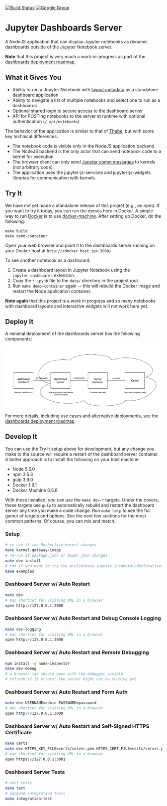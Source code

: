 [![Build Status](https://travis-ci.org/jupyter-incubator/dashboards_nodejs_app.svg?branch=master)](https://travis-ci.org/jupyter-incubator/dashboards_nodejs_app) [![Google Group](https://img.shields.io/badge/-Google%20Group-lightgrey.svg)](https://groups.google.com/forum/#!forum/jupyter)

# Jupyter Dashboards Server

A NodeJS application that can display Jupyter notebooks as dynamic dashboards outside of the Jupyter Notebook server.

**Note** that this project is very much a work-in-progress as part of the [dashboards deployment roadmap](https://github.com/jupyter-incubator/dashboards/wiki/Deployment-Roadmap).

## What it Gives You

* Ability to run a Jupyter Notebook with [layout metadata](https://github.com/jupyter-incubator/dashboards) as a standalone dashboard application
* Ability to navigate a list of multiple notebooks and select one to run as a dashboards
* Optional shared login to secure access to the dashboard server
* API for POSTing notebooks to the server at runtime with optional authentication (`/_api/notebooks`)

The behavior of the application is similar to that of [Thebe](https://github.com/oreillymedia/thebe), but with some key technical differences:

* The notebook code is visible only in the NodeJS application backend.
* The NodeJS backend is the only actor that can send notebook code to a kernel for execution.
* The browser client can only send [Jupyter comm messages](http://jupyter-client.readthedocs.org/en/latest/messaging.html#opening-a-comm) to kernels (*not* arbitrary code).
* The application uses the jupyter-js-services and jupyter-js-widgets libraries for communication with kernels.


## Try It

We have not yet made a standalone release of this project (e.g., on npm). If you want to try it today, you can run the demos here in Docker. A simple way to run [Docker](https://www.docker.com/) is to use [docker-machine](https://docs.docker.com/machine/get-started/). After setting up Docker, do the following:

```
make build
make demo-container
```

Open your web browser and point it to the dashboards server running on your Docker host at `http://<docker host ip>:3000/`.

To see another notebook as a dashboard:

1. Create a dashboard layout in Jupyter Notebook using the `jupyter_dashboards` extension.
2. Copy the `*.ipynb` file to the `data/` directory in the project root.
3. Run `make demo-container` again -- this will rebuild the Docker image and restart the Node application container.

**Note again** that this project is a work in progress and so many notebooks with dashboard layouts and interactive widgets will not work here yet.

## Deploy It

A minimal deployment of the dashboards server has the following components:

![Minimal dashboard app deployment diagram](etc/simple_deploy.png)

For more details, including use cases and alternative deployments, see the [dashboards deployment roadmap](https://github.com/jupyter-incubator/dashboards/wiki/Deployment-Roadmap).

## Develop It

You can use the Try It setup above for development, but any change you make to the source will require a restart of the dashboard server container. A better approach is to install the following on your host machine:

* Node 5.5.0
* npm 3.5.3
* gulp 3.9.0
* Docker 1.9.1
* Docker Machine 0.5.6

With these installed, you can use the `make dev-*` targets. Under the covers, these targets use `gulp` to automatically rebuild and restart the dashboard server any time you make a code change. Run `make help` to see the full gamut of targets and options. See the next few sections for the most common patterns. Of course, you can mix and match.

### Setup

```bash
# re-run if the Dockerfile.kernel changes
make kernel-gateway-image
# re-run if package.json or bower.json changes
make dev-install
# run if you want to try the preliminary jupyter-incubator/declarativewidgets support
make examples
```

### Dashboard Server w/ Auto Restart

```bash
make dev
# mac shortcut for visiting URL in a browser
open http://127.0.0.1:3000
```

### Dashboard Server w/ Auto Restart and Debug Console Logging

```bash
make dev-logging
# mac shortcut for visiting URL in a browser
open http://127.0.0.1:3000
```

### Dashboard Server w/ Auto Restart and Remote Debugging

```bash
npm install -g node-inspector
make dev-debug
# a browser tab should open with the debugger visible
# refresh if it errors: the server might not be running yet
```

### Dashboard Server w/ Auto Restart and Form Auth

```bash
make dev USERNAME=admin PASSWORD=password
# mac shortcut for visiting URL in a browser
open http://127.0.0.1:3000
```

### Dashboard Server w/ Auto Restart and Self-Signed HTTPS Certificate

```bash
make certs
make dev HTTPS_KEY_FILE=certs/server.pem HTTPS_CERT_FILE=certs/server.pem
# mac shortcut for visiting URL in a browser
open https://127.0.0.1:3001
```

### Dashboard Server Tests

```bash
# unit tests
make test
# backend integration tests
make integration-test
```
